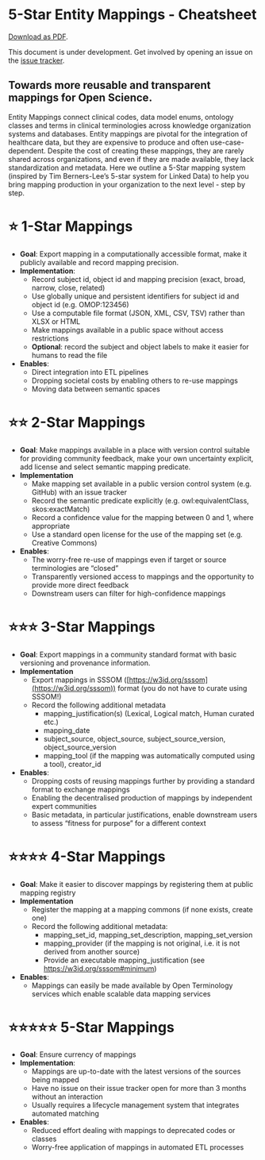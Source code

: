 # 5-Star Entity Mappings - Cheatsheet

[Download as PDF](resources/sssom_5star_mappings.pdf).

This document is under development. Get involved by opening an issue on the [issue tracker](https://github.com/mapping-commons/sssom/issues).

## Towards more reusable and transparent mappings for Open Science.

Entity Mappings connect clinical codes, data model enums, ontology classes and terms in clinical terminologies 
across knowledge organization systems and databases. Entity mappings are pivotal for the integration of 
healthcare data, but they are expensive to produce and often use-case-dependent. 
Despite the cost of creating these mappings, they are rarely shared across organizations, and even 
if they are made available, they lack standardization and metadata. Here we outline a 
5-Star mapping system (inspired by Tim Berners-Lee’s 5-star system for Linked Data) 
to help you bring mapping production in your organization to the next level - step by step.

# :star: 1-Star Mappings

* **Goal**: Export mapping in a computationally accessible format, make it publicly available and record mapping precision.
* **Implementation**:
    * Record subject id, object id and mapping precision (exact, broad, narrow, close, related)
    * Use globally unique and persistent identifiers for subject id and object id (e.g. OMOP:123456)
    * Use a computable file format (JSON, XML, CSV, TSV) rather than XLSX or HTML
    * Make mappings available in a public space without access restrictions
    * **Optional**: record the subject and object labels to make it easier for humans to read the file
* **Enables**:
    * Direct integration into ETL pipelines
    * Dropping societal costs by enabling others to re-use mappings
    * Moving data between semantic spaces

# :star::star: 2-Star Mappings

* **Goal**: Make mappings available in a place with version control suitable for providing community feedback, make your own 
uncertainty explicit, add license and select semantic mapping predicate.
* **Implementation** 
    * Make mapping set available in a public version control system (e.g. GitHub) with an issue tracker
    * Record the semantic predicate explicitly (e.g. owl:equivalentClass, skos:exactMatch)
    * Record a confidence value for the mapping between 0 and 1, where appropriate
    * Use a standard open license for the use of the mapping set (e.g. Creative Commons)
* **Enables**:
    * The worry-free re-use of mappings even if target or source terminologies are “closed”
    * Transparently versioned access to mappings and the opportunity to provide more direct feedback
    * Downstream users can filter for high-confidence mappings

# :star::star::star: 3-Star Mappings

* **Goal**: Export mappings in a community standard format with basic versioning and provenance information.
* **Implementation**
    * Export mappings in SSSOM ([https://w3id.org/sssom](https://w3id.org/sssom)) format (you do not have to curate using SSSOM!)
    * Record the following additional metadata
        * mapping_justification(s) (Lexical, Logical match, Human curated etc.)
        * mapping_date
        * subject_source, object_source, subject_source_version, object_source_version
        * mapping_tool (if the mapping was automatically computed using a tool), creator_id
* **Enables**:
    * Dropping costs of reusing mappings further by providing a standard format to exchange mappings
    * Enabling the decentralised production of mappings by independent expert communities
    * Basic metadata, in particular justifications, enable downstream users to assess “fitness for purpose” for a different context

# :star::star::star::star: 4-Star Mappings

* **Goal**: Make it easier to discover mappings by registering them at public mapping registry
* **Implementation**
    * Register the mapping at a mapping commons (if none exists, create one)
    * Record the following additional metadata:
        * mapping_set_id, mapping_set_description, mapping_set_version
        * mapping_provider (if the mapping is not original, i.e. it is not derived from another source)
        * Provide an executable mapping_justification (see https://w3id.org/sssom#minimum)
* **Enables**:
    * Mappings can easily be made available by Open Terminology services which enable scalable data mapping services

# :star::star::star::star::star: 5-Star Mappings

* **Goal**: Ensure currency of mappings
* **Implementation**:
    * Mappings are up-to-date with the latest versions of the sources being mapped
    * Have no issue on their issue tracker open for more than 3 months without an interaction
    * Usually requires a lifecycle management system that integrates automated matching
* **Enables**:
    * Reduced effort dealing with mappings to deprecated codes or classes
    * Worry-free application of mappings in automated ETL processes
